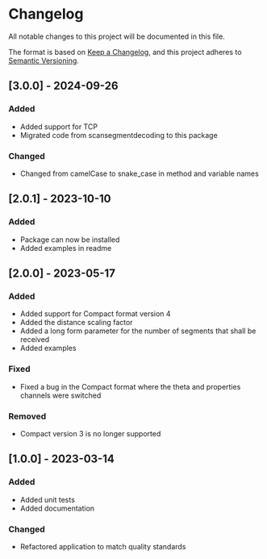 # Changelog

All notable changes to this project will be documented in this file.

The format is based on [Keep a Changelog](https://keepachangelog.com/en/1.0.0/),
and this project adheres to [Semantic Versioning](https://semver.org/spec/v2.0.0.html).

## [3.0.0] - 2024-09-26

### Added

* Added support for TCP
* Migrated code from scansegmentdecoding to this package

### Changed

* Changed from camelCase to snake_case in method and variable names

## [2.0.1] - 2023-10-10

### Added

* Package can now be installed
* Added examples in readme

## [2.0.0] - 2023-05-17

### Added

* Added support for Compact format version 4
* Added the distance scaling factor
* Added a long form parameter for the number of segments that shall be received
* Added examples

### Fixed

* Fixed a bug in the Compact format where the theta and properties channels were switched

### Removed

* Compact version 3 is no longer supported

## [1.0.0] - 2023-03-14

### Added

* Added unit tests
* Added documentation

### Changed

* Refactored application to match quality standards
